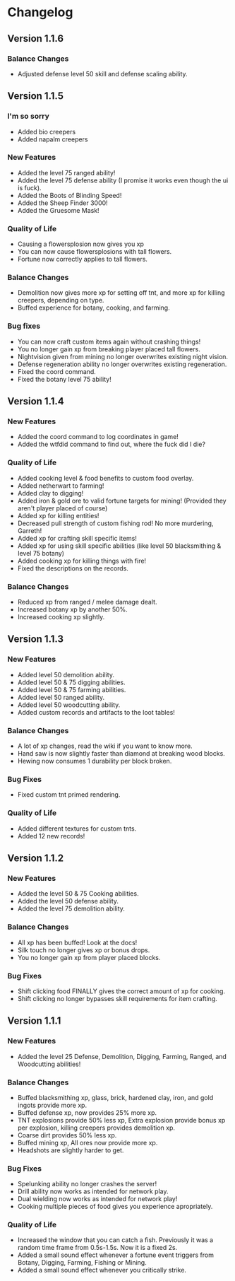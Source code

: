 Changelog
==========

Version 1.1.6
-------------
### Balance Changes
* Adjusted defense level 50 skill and defense scaling ability.

Version 1.1.5
-------------
### I'm so sorry
* Added bio creepers
* Added napalm creepers

### New Features
* Added the level 75 ranged ability!
* Added the level 75 defense ability (I promise it works even though the ui is fuck).
* Added the Boots of Blinding Speed!
* Added the Sheep Finder 3000!
* Added the Gruesome Mask!

### Quality of Life
* Causing a flowersplosion now gives you xp
* You can now cause flowersplosions with tall flowers.
* Fortune now correctly applies to tall flowers.

### Balance Changes
* Demolition now gives more xp for setting off tnt, and more xp for killing creepers, depending on type.
* Buffed experience for botany, cooking, and farming.

### Bug fixes
* You can now craft custom items again without crashing things!
* You no longer gain xp from breaking player placed tall flowers.
* Nightvision given from mining no longer overwrites existing night vision.
* Defense regeneration ability no longer overwrites existing regeneration.
* Fixed the coord command.
* Fixed the botany level 75 ability!



Version 1.1.4
-------------
### New Features
* Added the coord command to log coordinates in game!
* Added the wtfdid command to find out, where the fuck did I die?

### Quality of Life
* Added cooking level & food benefits to custom food overlay.
* Added netherwart to farming!
* Added clay to digging!
* Added iron & gold ore to valid fortune targets for mining! (Provided they aren't player placed of course)
* Added xp for killing entities!
* Decreased pull strength of custom fishing rod!  No more murdering, Garreth!
* Added xp for crafting skill specific items!
* Added xp for using skill specific abilities (like level 50 blacksmithing & level 75 botany)
* Added cooking xp for killing things with fire!
* Fixed the descriptions on the records.

### Balance Changes
* Reduced xp from ranged / melee damage dealt.
* Increased botany xp by another 50%.
* Increased cooking xp slightly.

Version 1.1.3
--------------
### New Features
* Added level 50 demolition ability.
* Added level 50 & 75 digging abilities.
* Added level 50 & 75 farming abilities.
* Added level 50 ranged ability.
* Added level 50 woodcutting ability.
* Added custom records and artifacts to the loot tables!

### Balance Changes
* A lot of xp changes, read the wiki if you want to know more.
* Hand saw is now slightly faster than diamond at breaking wood blocks.
* Hewing now consumes 1 durability per block broken.

### Bug Fixes
* Fixed custom tnt primed rendering.

### Quality of Life
* Added different textures for custom tnts.
* Added 12 new records!

Version 1.1.2
---------------
### New Features
* Added the level 50 & 75 Cooking abilities.
* Added the level 50 defense ability.
* Added the level 75 demolition ability.

### Balance Changes
* All xp has been buffed!  Look at the docs!
* Silk touch no longer gives xp or bonus drops.
* You no longer gain xp from player placed blocks.

### Bug Fixes
* Shift clicking food FINALLY gives the correct amount of xp for cooking.
* Shift clicking no longer bypasses skill requirements for item crafting.


Version 1.1.1
--------------

### New Features
* Added the level 25 Defense, Demolition, Digging, Farming, Ranged, and Woodcutting abilities!

### Balance Changes
* Buffed blacksmithing xp, glass, brick, hardened clay, iron, and gold ingots provide more xp.
* Buffed defense xp, now provides 25% more xp.
* TNT explosions provide 50% less xp, Extra explosion provide bonus xp per explosion, killing creepers provides demolition xp.
* Coarse dirt provides 50% less xp.
* Buffed mining xp, All ores now provide more xp.
* Headshots are slightly harder to get.

### Bug Fixes
* Spelunking ability no longer crashes the server!
* Drill ability now works as intended for network play.
* Dual wielding now works as intended for network play!
* Cooking multiple pieces of food gives you experience apropriately.

### Quality of Life
* Increased the window that you can catch a fish.  Previously it was a random time frame from 0.5s-1.5s.  Now it is a fixed 2s.
* Added a small sound effect whenever a fortune event triggers from Botany, Digging, Farming, Fishing or Mining.
* Added a small sound effect whenever you critically strike.
